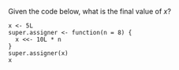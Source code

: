 Given the code below, what is the final value of *x*?
```{r}
x <- 5L
super.assigner <- function(n = 8) {
  x <<- 10L * n
}
super.assigner(x)
x
```
